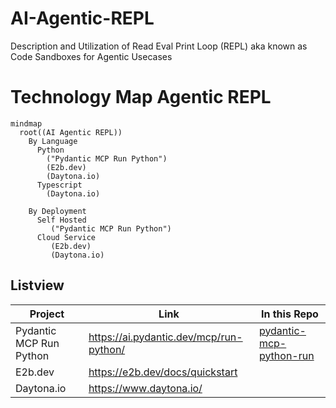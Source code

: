 # AI-Agentic-REPL
Description and Utilization of Read Eval Print Loop (REPL) aka known as Code Sandboxes for Agentic Usecases

# Technology Map Agentic REPL
```mermaid
mindmap
  root((AI Agentic REPL))
    By Language
      Python
        ("Pydantic MCP Run Python")
        (E2b.dev)
        (Daytona.io)
      Typescript
        (Daytona.io)
          
    By Deployment
      Self Hosted
         ("Pydantic MCP Run Python")
      Cloud Service
         (E2b.dev)
         (Daytona.io)
```
## Listview

| Project | Link | In this Repo |
| --------| -----| ------------ | 
| Pydantic MCP Run Python | https://ai.pydantic.dev/mcp/run-python/ | [pydantic-mcp-python-run](python/pydantic-mcp-python-run/) |
| E2b.dev | https://e2b.dev/docs/quickstart |  |
| Daytona.io | https://www.daytona.io/ |  |
